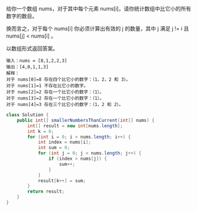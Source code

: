 给你一个数组 nums，对于其中每个元素 nums[i]，请你统计数组中比它小的所有数字的数目。

换而言之，对于每个 nums[i] 你必须计算出有效的 j 的数量，其中 j 满足 j != i 且 nums[j] < nums[i] 。

以数组形式返回答案。
```
输入：nums = [8,1,2,2,3]
输出：[4,0,1,1,3]
解释： 
对于 nums[0]=8 存在四个比它小的数字：（1，2，2 和 3）。 
对于 nums[1]=1 不存在比它小的数字。
对于 nums[2]=2 存在一个比它小的数字：（1）。 
对于 nums[3]=2 存在一个比它小的数字：（1）。 
对于 nums[4]=3 存在三个比它小的数字：（1，2 和 2）。
```

 
```java 
class Solution {
    public int[] smallerNumbersThanCurrent(int[] nums) {
        int[] result = new int[nums.length];
        int k = 0;
        for (int i = 0; i < nums.length; i++) {
            int index = nums[i];
            int sum = 0;
            for (int j = 0; j < nums.length; j++) {
                if (index > nums[j]) {
                    sum++;
                }
            }
            result[k++] = sum;
        }
        return result;
    }
}

```

 

